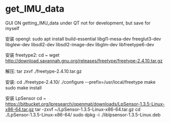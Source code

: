 # get_IMU_data
GUI ON getting_IMU_data  under QT
not for development, but save for myself


安装 opengl:
sudo apt install build-essential libgl1-mesa-dev freeglut3-dev
libglew-dev libsdl2-dev libsdl2-image-dev libglm-dev libfreetype6-dev

安装 freetype2:
cd ~
wget
http://download.savannah.gnu.org/releases/freetype/freetype-2.4.10.tar.gz

解压:
tar zxvf ./freetype-2.4.10.tar.gz

安装:
cd ./freetype-2.4.10/
./configure --prefix=/usr/local/freetype
make
sudo make install

安装 LpSensor
cd ~
https://bitbucket.org/lpresearch/openmat/downloads/LpSensor-1.3.5-Linux-x86-64.tar.gz
tar -zxvf ~/LpSensor-1.3.5-Linux-x86-64.tar.gz
cd ./LpSensor-1.3.5-Linux-x86-64/
sudo dpkg -i ./liblpsensor-1.3.5-Linux.deb
